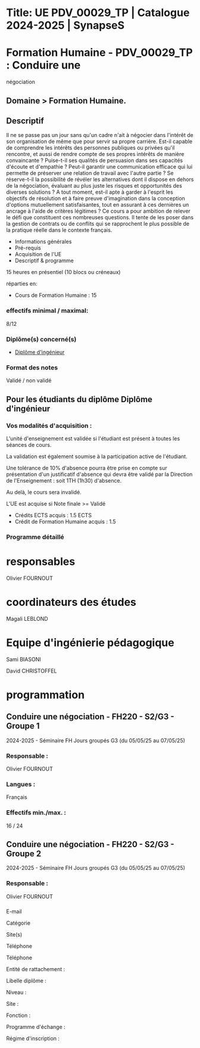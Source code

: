# Title: UE PDV_00029_TP | Catalogue 2024-2025 | SynapseS

#  [ ](/catalogue/2024-2025) Formation Humaine \- PDV_00029_TP : Conduire une
négociation

## Domaine > Formation Humaine.

## Descriptif

Il ne se passe pas un jour sans qu'un cadre n'ait à négocier dans l'intérêt de
son organisation de même que pour servir sa propre carrière. Est-il capable de
comprendre les intérêts des personnes publiques ou privées qu'il rencontre, et
aussi de rendre compte de ses propres intérêts de manière convaincante ?
Puise-t-il ses qualités de persuasion dans ses capacités d\'écoute et
d'empathie ? Peut-il garantir une communication efficace qui lui permette de
préserver une relation de travail avec l'autre partie ? Se réserve-t-il la
possibilité de révéler les alternatives dont il dispose en dehors de la
négociation, évaluant au plus juste les risques et opportunités des diverses
solutions ? A tout moment, est-il apte à garder à l'esprit les objectifs de
résolution et à faire preuve d'imagination dans la conception d'options
mutuellement satisfaisantes, tout en assurant à ces dernières un ancrage à
l'aide de critères légitimes ? Ce cours a pour ambition de relever le défi que
constituent ces nombreuses questions. Il tente de les poser dans la gestion de
contrats ou de conflits qui se rapprochent le plus possible de la pratique
réelle dans le contexte français.

  * Informations générales
  * Pré-requis
  * Acquisition de l'UE
  * Descriptif & programme

15 heures en présentiel (10 blocs ou créneaux)

réparties en:

  * Cours de Formation Humaine : 15

### effectifs minimal / maximal:

8/12

### Diplôme(s) concerné(s)

  * [Diplôme d'ingénieur](/catalogue/2024-2025/diplome/4/ING-diplome-d-ingenieur)

### Format des notes

Validé / non validé

## Pour les étudiants du diplôme Diplôme d'ingénieur

### Vos modalités d'acquisition :

L'unité d'enseignement est validée si l'étudiant est présent à toutes les
séances de cours.

La validation est également soumise à la participation active de l'étudiant.

  
Une tolérance de 10% d'absence pourra être prise en compte sur présentation
d'un justificatif d'absence qui devra être validé par la Direction de
l'Enseignement : soit 1TH (1h30) d'absence.

Au delà, le cours sera invalidé.

L'UE est acquise si Note finale >= Validé

  * Crédits ECTS acquis : 1.5 ECTS
  * Crédit de Formation Humaine acquis : 1.5

### Programme détaillé

  
  
  

# responsables

Olivier FOURNOUT

# coordinateurs des études

Magali LEBLOND

# Equipe d'ingénierie pédagogique

Sami BIASONI

David CHRISTOFFEL

# programmation

## Conduire une négociation - FH220 - S2/G3 - Groupe 1

2024-2025 - Séminaire FH Jours groupés G3 (du 05/05/25 au 07/05/25)

### Responsable :

Olivier FOURNOUT

### Langues :

Français

### Effectifs min./max. :

16 / 24

## Conduire une négociation - FH220 - S2/G3 - Groupe 2

2024-2025 - Séminaire FH Jours groupés G3 (du 05/05/25 au 07/05/25)

### Responsable :

Olivier FOURNOUT

###

E-mail

Catégorie

Site(s)

Téléphone

Téléphone

Entité de rattachement :

Libelle diplôme :

Niveau :

Site :

Fonction :

Programme d'échange :

Régime d'inscription :


